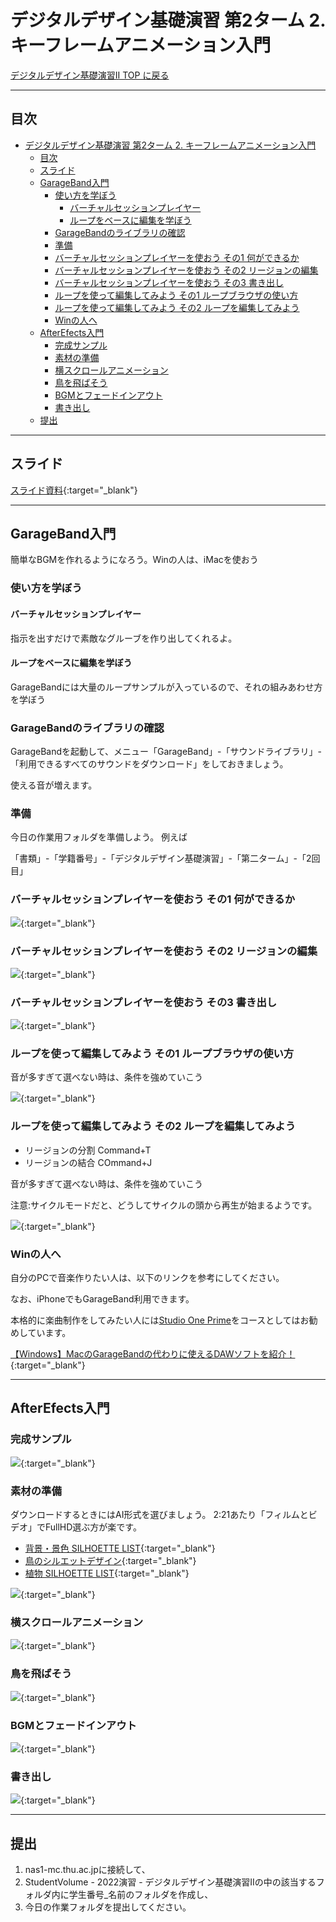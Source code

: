 # デジタルデザイン基礎演習 第2ターム 2. キーフレームアニメーション入門

[デジタルデザイン基礎演習II TOP に戻る](./index.md)

---
## 目次

- [デジタルデザイン基礎演習 第2ターム 2. キーフレームアニメーション入門](#デジタルデザイン基礎演習-第2ターム-2-キーフレームアニメーション入門)
  - [目次](#目次)
  - [スライド](#スライド)
  - [GarageBand入門](#garageband入門)
    - [使い方を学ぼう](#使い方を学ぼう)
      - [バーチャルセッションプレイヤー](#バーチャルセッションプレイヤー)
      - [ループをベースに編集を学ぼう](#ループをベースに編集を学ぼう)
    - [GarageBandのライブラリの確認](#garagebandのライブラリの確認)
    - [準備](#準備)
    - [バーチャルセッションプレイヤーを使おう その1 何ができるか](#バーチャルセッションプレイヤーを使おう-その1-何ができるか)
    - [バーチャルセッションプレイヤーを使おう その2 リージョンの編集](#バーチャルセッションプレイヤーを使おう-その2-リージョンの編集)
    - [バーチャルセッションプレイヤーを使おう その3 書き出し](#バーチャルセッションプレイヤーを使おう-その3-書き出し)
    - [ループを使って編集してみよう その1 ループブラウザの使い方](#ループを使って編集してみよう-その1-ループブラウザの使い方)
    - [ループを使って編集してみよう その2 ループを編集してみよう](#ループを使って編集してみよう-その2-ループを編集してみよう)
    - [Winの人へ](#winの人へ)
  - [AfterEfects入門](#afterefects入門)
    - [完成サンプル](#完成サンプル)
    - [素材の準備](#素材の準備)
    - [横スクロールアニメーション](#横スクロールアニメーション)
    - [鳥を飛ばそう](#鳥を飛ばそう)
    - [BGMとフェードインアウト](#bgmとフェードインアウト)
    - [書き出し](#書き出し)
  - [提出](#提出)

---

## スライド

[スライド資料](./dd2_02slide.pdf){:target="_blank"}

---
## GarageBand入門
簡単なBGMを作れるようになろう。Winの人は、iMacを使おう

### 使い方を学ぼう
#### バーチャルセッションプレイヤー
指示を出すだけで素敵なグルーブを作り出してくれるよ。

#### ループをベースに編集を学ぼう
GarageBandには大量のループサンプルが入っているので、それの組みあわせ方を学ぼう

### GarageBandのライブラリの確認
GarageBandを起動して、メニュー「GarageBand」-「サウンドライブラリ」-「利用できるすべてのサウンドをダウンロード」をしておきましょう。

使える音が増えます。

### 準備
今日の作業用フォルダを準備しよう。
例えば

「書類」-「学籍番号」-「デジタルデザイン基礎演習」-「第二ターム」-「2回目」

### バーチャルセッションプレイヤーを使おう その1 何ができるか

[![](https://img.youtube.com/vi/eNOq3E1SZ5I/0.jpg)](https://www.youtube.com/watch?v=eNOq3E1SZ5I){:target="_blank"}

### バーチャルセッションプレイヤーを使おう その2 リージョンの編集

[![](https://img.youtube.com/vi/Szvoggdxaro/0.jpg)](https://www.youtube.com/watch?v=Szvoggdxaro){:target="_blank"}

### バーチャルセッションプレイヤーを使おう その3 書き出し

[![](https://img.youtube.com/vi/SJbT5jEY5Yg/0.jpg)](https://www.youtube.com/watch?v=SJbT5jEY5Yg){:target="_blank"}

### ループを使って編集してみよう その1 ループブラウザの使い方

音が多すぎて選べない時は、条件を強めていこう

[![](https://img.youtube.com/vi/3kOvWnVu42o/0.jpg)](https://www.youtube.com/watch?v=3kOvWnVu42o){:target="_blank"}

### ループを使って編集してみよう その2 ループを編集してみよう

- リージョンの分割 Command+T
- リージョンの結合 COmmand+J

音が多すぎて選べない時は、条件を強めていこう

注意:サイクルモードだと、どうしてサイクルの頭から再生が始まるようです。

[![](https://img.youtube.com/vi/stvDLYN2nlE/0.jpg)](https://www.youtube.com/watch?v=stvDLYN2nlE){:target="_blank"}


### Winの人へ
自分のPCで音楽作りたい人は、以下のリンクを参考にしてください。

なお、iPhoneでもGarageBand利用できます。

本格的に楽曲制作をしてみたい人には[Studio One Prime](https://www.mi7.co.jp/products/presonus/studioone/prime/)をコースとしてはお勧めしています。

[【Windows】MacのGarageBandの代わりに使えるDAWソフトを紹介！](https://appli-world.jp/posts/16745){:target="_blank"}







---
## AfterEfects入門
### 完成サンプル

[![](https://img.youtube.com/vi/kNLA2eESbxM/0.jpg)](https://www.youtube.com/watch?v=kNLA2eESbxM){:target="_blank"}

### 素材の準備
ダウンロードするときにはAI形式を選びましょう。
2:21あたり「フィルムとビデオ」でFullHD選ぶ方が楽です。

- [背景・景色 SILHOETTE LIST](https://kage-design.com/category/background/){:target="_blank"}
- [鳥のシルエットデザイン](https://kage-design.com/2015/01/01/bird1/){:target="_blank"}
- [植物 SILHOETTE LIST](https://kage-design.com/category/plant/){:target="_blank"}

[![](https://img.youtube.com/vi/jgcbh-6ioX0/0.jpg)](https://www.youtube.com/watch?v=jgcbh-6ioX0){:target="_blank"}

### 横スクロールアニメーション

[![](https://img.youtube.com/vi/nniBaXpXciE/0.jpg)](https://www.youtube.com/watch?v=nniBaXpXciE){:target="_blank"}

### 鳥を飛ばそう

[![](https://img.youtube.com/vi/kz09qnmxexk/0.jpg)](https://www.youtube.com/watch?v=kz09qnmxexk){:target="_blank"}

### BGMとフェードインアウト

[![](https://img.youtube.com/vi/m5EvZQlrjMI/0.jpg)](https://www.youtube.com/watch?v=m5EvZQlrjMI){:target="_blank"}

### 書き出し

[![](https://img.youtube.com/vi/tTdJ9ZEFjpY/0.jpg)](https://www.youtube.com/watch?v=tTdJ9ZEFjpY){:target="_blank"}

---
## 提出

1. nas1-mc.thu.ac.jpに接続して、
2. StudentVolume - 2022演習 - デジタルデザイン基礎演習IIの中の該当するフォルダ内に学生番号_名前のフォルダを作成し、
3. 今日の作業フォルダを提出してください。



